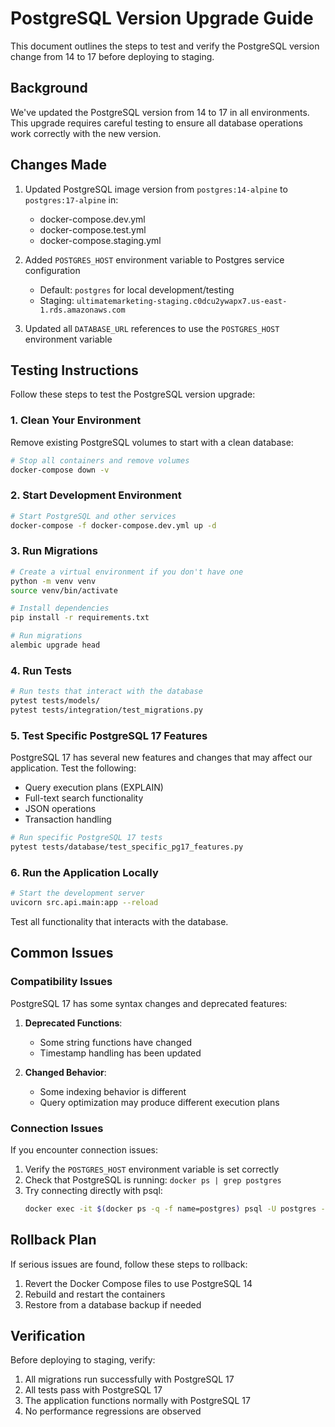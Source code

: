 # PostgreSQL Version Upgrade Guide

This document outlines the steps to test and verify the PostgreSQL version change from 14 to 17 before deploying to staging.

## Background

We've updated the PostgreSQL version from 14 to 17 in all environments. This upgrade requires careful testing to ensure all database operations work correctly with the new version.

## Changes Made

1. Updated PostgreSQL image version from `postgres:14-alpine` to `postgres:17-alpine` in:
   - docker-compose.dev.yml
   - docker-compose.test.yml
   - docker-compose.staging.yml

2. Added `POSTGRES_HOST` environment variable to Postgres service configuration
   - Default: `postgres` for local development/testing
   - Staging: `ultimatemarketing-staging.c0dcu2ywapx7.us-east-1.rds.amazonaws.com`

3. Updated all `DATABASE_URL` references to use the `POSTGRES_HOST` environment variable

## Testing Instructions

Follow these steps to test the PostgreSQL version upgrade:

### 1. Clean Your Environment

Remove existing PostgreSQL volumes to start with a clean database:

```bash
# Stop all containers and remove volumes
docker-compose down -v
```

### 2. Start Development Environment

```bash
# Start PostgreSQL and other services
docker-compose -f docker-compose.dev.yml up -d
```

### 3. Run Migrations

```bash
# Create a virtual environment if you don't have one
python -m venv venv
source venv/bin/activate

# Install dependencies
pip install -r requirements.txt

# Run migrations
alembic upgrade head
```

### 4. Run Tests

```bash
# Run tests that interact with the database
pytest tests/models/
pytest tests/integration/test_migrations.py
```

### 5. Test Specific PostgreSQL 17 Features

PostgreSQL 17 has several new features and changes that may affect our application. Test the following:

- Query execution plans (EXPLAIN)
- Full-text search functionality
- JSON operations
- Transaction handling

```bash
# Run specific PostgreSQL 17 tests
pytest tests/database/test_specific_pg17_features.py
```

### 6. Run the Application Locally

```bash
# Start the development server
uvicorn src.api.main:app --reload
```

Test all functionality that interacts with the database.

## Common Issues

### Compatibility Issues

PostgreSQL 17 has some syntax changes and deprecated features:

1. **Deprecated Functions**:
   - Some string functions have changed
   - Timestamp handling has been updated

2. **Changed Behavior**:
   - Some indexing behavior is different
   - Query optimization may produce different execution plans

### Connection Issues

If you encounter connection issues:

1. Verify the `POSTGRES_HOST` environment variable is set correctly
2. Check that PostgreSQL is running: `docker ps | grep postgres`
3. Try connecting directly with psql:
   ```bash
   docker exec -it $(docker ps -q -f name=postgres) psql -U postgres -d ultimatemarketing
   ```

## Rollback Plan

If serious issues are found, follow these steps to rollback:

1. Revert the Docker Compose files to use PostgreSQL 14
2. Rebuild and restart the containers
3. Restore from a database backup if needed

## Verification

Before deploying to staging, verify:

1. All migrations run successfully with PostgreSQL 17
2. All tests pass with PostgreSQL 17
3. The application functions normally with PostgreSQL 17
4. No performance regressions are observed